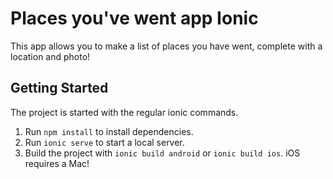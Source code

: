# Places you've went app Ionic
This app allows you to make a list of places you have went, complete with a location and photo!

## Getting Started

The project is started with the regular ionic commands.

1. Run `npm install` to install dependencies.
2. Run `ionic serve` to start a local server.
3. Build the project with `ionic build android` or `ionic build ios`. iOS requires a Mac!
